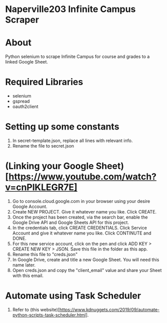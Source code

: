 # Naperville203 Infinite Campus Scraper
# About
Python selenium to scrape Infinite Campus for course and grades to a linked Google Sheet.

# Required Libraries
- selenium
- gspread
- oauth2client

# Setting up some constants
1. In secret-template.json, replace all lines with relevant info.
2. Rename the file to secret.json

# (Linking your Google Sheet)[https://www.youtube.com/watch?v=cnPlKLEGR7E]
1. Go to console.cloud.google.com in your browser using your desire Google Account.
2. Create NEW PROJECT. Give it whatever name you like. Click CREATE.
3. Once the project has been created, via the search bar, enable the Google Drive API and Google Sheets API for this project.
4. In the credentials tab, click CREATE CREDENTIALS. Click Service Account and give it whatever name you like. Click CONTINUTE and DONE.
5. For this new service account, click on the pen and click ADD KEY > CREATE NEW KEY > JSON. Save this file in the folder as this app.
6. Rename this file to "creds.json"
7. In Google Drive, create and title a new Google Sheet. You will need this name later.
8. Open creds.json and copy the "client_email" value and share your Sheet with this email.

# Automate using Task Scheduler
1. Refer to (this website)[https://www.kdnuggets.com/2019/09/automate-python-scripts-task-scheduler.html].
